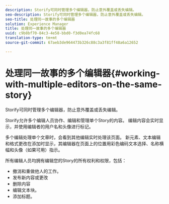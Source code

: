 ```yaml
---
description: Storify可同时管理多个编辑器，防止意外覆盖或丢失编辑。
seo-description: Storify可同时管理多个编辑器，防止意外覆盖或丢失编辑。
seo-title: 处理同一故事的多个编辑器
solution: Experience Manager
title: 处理同一故事的多个编辑器
uuid: c9b8bf70-84c3-4e58-bbd0-f3d0ea74fc68
translation-type: tm+mt
source-git-commit: 67aeb3de964473b326c88c3a3f81ff48a6a12652

---
```



# 处理同一故事的多个编辑器{#working-with-multiple-editors-on-the-same-story}

Storify可同时管理多个编辑器，防止意外覆盖或丢失编辑。

Storify允许多个编辑人员协作、编辑和管理单个Story的内容。 编辑内容会实时显示，并使用编辑者的用户名和头像进行标记。

多个编辑处理单个文章时，会看到其他编辑实时处理该页面。 新元素、文本编辑和格式更改在添加时显示，其编辑器在页面上的位置用彩色编码文本选择、名称横幅和头像（如果可用）指示。

所有编辑人员均拥有编辑您的Story的所有权利和权限，包括：

* 撤消和重做他人的工作。
* 发布新内容或更改
* 删除内容
* 编辑文本块。
* 添加标题。

